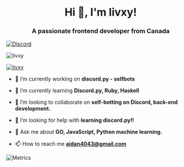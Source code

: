 <h1 align="center">Hi 👋, I'm livxy!</h1>
<h3 align="center">A passionate frontend developer from Canada</h3>

[![Discord](https://lanyard.cnrad.dev/api/300291395883892737)](https://discord.com/users/300291395883892737)

<p align="left"> <img src="https://komarev.com/ghpvc/?username=livxy&label=Profile%20views&color=0e75b6&style=flat" alt="livxy" /> </p>

<p align="left"> <a href="https://github.com/ryo-ma/github-profile-trophy"><img src="https://github-profile-trophy.vercel.app/?username=livxy" alt="livxy" /></a> </p>

- 🔭 I’m currently working on **discord.py - selfbots**

- 🌱 I’m currently learning **Discord.py, Ruby, Haskell**

- 👯 I’m looking to collaborate on **self-botting on Discord, back-end development.**

- 🤝 I’m looking for help with **learning discord.py!!**

- 💬 Ask me about **GO, JavaScript, Python machine learning.**

- 📫 How to reach me **aidan4043@gmail.com**

![Metrics](https://metrics.lecoq.io/livxy?template=classic&isocalendar=1&languages=1&stargazers=1&lines=1&topics=1&stars=1&habits=1&people=1&introduction=1&repositories=1&discussions=1&starlists=1&calendar=1&achievements=1&notable=1&activity=1&traffic=1&gists=1&skyline=1&support=1&wakatime=1&base=header%2C%20activity%2C%20community%2C%20repositories%2C%20metadata&base.indepth=false&base.hireable=false&repositories.batch=100&repositories.forks=false&repositories.affiliations=owner&isocalendar=false&isocalendar.duration=full-year&languages=false&languages.limit=8&languages.threshold=0%25&languages.other=false&languages.colors=github&languages.sections=most-used&languages.indepth=false&languages.analysis.timeout=15&languages.categories=markup%2C%20programming&languages.recent.categories=markup%2C%20programming&languages.recent.load=300&languages.recent.days=14&stargazers=false&stargazers.charts=true&stargazers.charts.type=classic&stargazers.worldmap=false&stargazers.worldmap.sample=0&lines=false&lines.sections=base&lines.repositories.limit=4&lines.history.limit=1&topics=false&topics.mode=starred&topics.sort=stars&topics.limit=15&stars=false&stars.limit=5&habits=false&habits.from=200&habits.days=14&habits.facts=true&habits.charts=false&habits.charts.type=classic&habits.trim=false&habits.languages.limit=8&habits.languages.threshold=0%25&people=false&people.limit=24&people.identicons=false&people.identicons.hide=false&people.size=28&people.types=followers%2C%20following&people.shuffle=false&introduction=false&introduction.title=true&repositories=false&repositories.pinned=3&repositories.starred=3&repositories.random=0&repositories.order=featured%2C%20pinned%2C%20starred%2C%20random&discussions=false&discussions.categories=true&discussions.categories.limit=0&starlists=false&starlists.limit=2&starlists.limit.repositories=2&starlists.languages=false&starlists.limit.languages=8&starlists.shuffle.repositories=true&calendar=false&calendar.limit=1&achievements=false&achievements.threshold=C&achievements.secrets=true&achievements.display=detailed&achievements.limit=0&notable=false&notable.from=organization&notable.repositories=true&notable.indepth=false&notable.types=commit&activity=false&activity.limit=5&activity.load=300&activity.days=14&activity.visibility=all&activity.timestamps=false&activity.filter=all&traffic=false&gists=false&skyline=false&skyline.year=2021&skyline.frames=60&skyline.quality=0.5&skyline.compatibility=false&skyline.settings=%7B%0A%20%20%22url%22%3A%20%22https%3A%2F%2Fskyline.github.com%2F%24%7Blogin%7D%2F%24%7Byear%7D%22%2C%0A%20%20%22ready%22%3A%20%22%5B...document.querySelectorAll('span')%5D.map(span%20%3D%3E%20span.innerText).includes('Share%20on%20Twitter')%22%2C%0A%20%20%22wait%22%3A%201%2C%0A%20%20%22hide%22%3A%20%22button%2C%20footer%2C%20a%22%0A%7D%0A&support=false&wakatime=false&wakatime.url=https%3A%2F%2Fwakatime.com&wakatime.user=current&wakatime.sections=time%2C%20languages%2C%20languages-graphs%2C%20editors%2C%20os&wakatime.days=7&wakatime.limit=5&wakatime.languages.other=false&wakatime.repositories.visibility=all&config.timezone=America%2FNew_York&config.twemoji=true&config.octicon=true)


